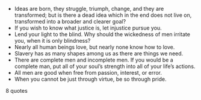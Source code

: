  - Ideas are born, they struggle, triumph, change, and they are transformed; but is there a dead idea which in the end does not live on, transformed into a broader and clearer goal?
 - If you wish to know what justice is, let injustice pursue you.
 - Lend your light to the blind. Why should the wickedness of men irritate you, when it is only blindness?
 - Nearly all human beings love, but nearly none know how to love.
 - Slavery has as many shapes among us as there are things we need.
 - There are complete men and incomplete men. If you would be a complete man, put all of your soul’s strength into all of your life’s actions.
 - All men are good when free from passion, interest, or error.
 - When you cannot be just through virtue, be so through pride.

8 quotes